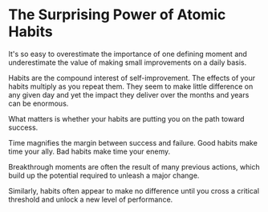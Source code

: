 # The Surprising Power of Atomic Habits

It's so easy to overestimate the importance of one defining moment and underestimate the value of making small improvements on a daily basis.

Habits are the compound interest of self-improvement. The effects of your habits multiply as you repeat them. They seem to make little difference on any given day and yet the impact they deliver over the months and years can be enormous.

What matters is whether your habits are putting you on the path toward success.

Time magnifies the margin between success and failure. Good habits make time your ally. Bad habits make time your enemy.

Breakthrough moments are often the result of many previous actions, which build up the potential required to unleash a major change.

Similarly, habits often appear to make no difference until you cross a critical threshold and unlock a new level of performance.
